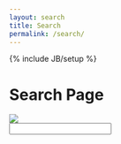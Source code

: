 ```yaml
---
layout: search
title: Search
permalink: /search/
---
```

{% include JB/setup %}

<h1>Search Page</h1>

<form action="search.html">
<div class="input-group">
<div class="tipue_search_left"><img src="tipuesearch/search.png" class="tipue_search_icon"></div>
<div class="tipue_search_right"><input type="text" name="q" id="tipue_search_input" pattern=".{3,}" title="At least 3 characters" required></div>
<div style="clear: both;"></div>
</div>
</form>
<div id="tipue_search_content"></div>

<script type="text/javascript" src="tipuesearch/tipuesearch_set.js"></script>
<script type="text/javascript" src="tipuesearch/tipuesearch_content.js"></script>
<link rel="stylesheet" type="text/css" href="tipuesearch/css/tipuesearch.css">
<script type="text/javascript" src="tipuesearch/tipuesearch.min.js"></script>

<script>
$(document).ready(function() {
     $('#tipue_search_input').tipuesearch();
});
</script>

